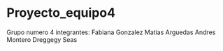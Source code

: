 # Proyecto_equipo4
Grupo numero 4
integrantes: 
Fabiana Gonzalez
Matias Arguedas
Andres Montero
Dreggegy Seas
